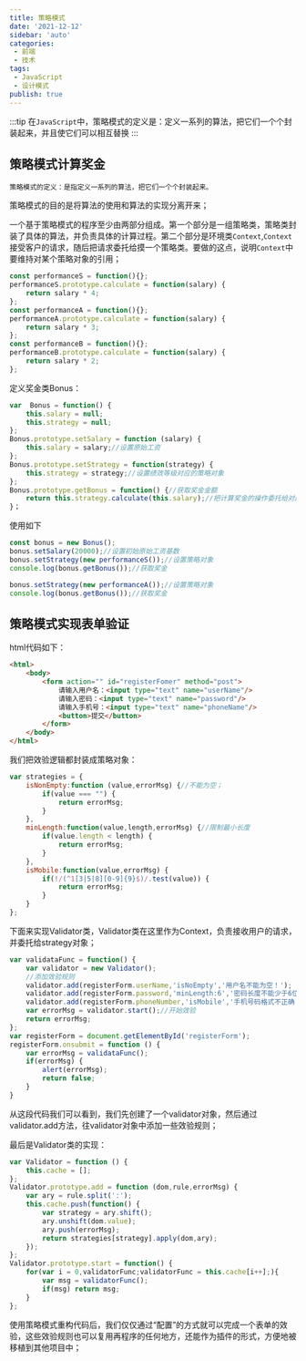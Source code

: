 ```yaml
---
title: 策略模式
date: '2021-12-12'
sidebar: 'auto'
categories:
 - 前端
 - 技术
tags:
 - JavaScript
 - 设计模式
publish: true
---
```

:::tip
在`JavaScript`中，策略模式的定义是：定义一系列的算法，把它们一个个封装起来，并且使它们可以相互替换
:::

<!-- more -->
## 策略模式计算奖金
`策略模式的定义：是指定义一系列的算法，把它们一个个封装起来。`

策略模式的目的是将算法的使用和算法的实现分离开来；

一个基于策略模式的程序至少由两部分组成。第一个部分是一组策略类，策略类封装了具体的算法，并负责具体的计算过程。第二个部分是环境类`Context`,`Context`接受客户的请求，随后把请求委托给摸一个策略类。要做的这点，说明`Context`中要维持对某个策略对象的引用；
```javascript
const performanceS = function(){};
performanceS.prototype.calculate = function(salary) {
	return salary * 4;
};
const performanceA = function(){};
performanceA.prototype.calculate = function(salary) {
	return salary * 3;
};
const performanceB = function(){};
performanceB.prototype.calculate = function(salary) {
	return salary * 2;
};
```
定义奖金类Bonus：
```javascript
var  Bonus = function() {
	this.salary = null;
	this.strategy = null;
};
Bonus.prototype.setSalary = function (salary) {
	this.salary = salary;//设置原始工资
};
Bonus.prototype.setStrategy = function(strategy) {
	this.strategy = strategy;//设置绩效等级对应的策略对象
};
Bonus.prototype.getBonus = function() {//获取奖金金额
	return this.strategy.calculate(this.salary);//把计算奖金的操作委托给对应的策略对象
}；

```

使用如下
```javascript
const bonus = new Bonus();
bonus.setSalary(20000);//设置初始原始工资基数
bonus.setStrategy(new performanceS());//设置策略对象
console.log(bonus.getBonus());//获取奖金

bonus.setStrategy(new performanceA());//设置策略对象
console.log(bonus.getBonus());//获取奖金
```

## 策略模式实现表单验证
html代码如下：
```html
<html>
	<body>
		<form action="" id="registerFomer" method="post">
			请输入用户名：<input type="text" name="userName"/>
			请输入密码：<input type="text" name="password"/>
			请输入手机号：<input type="text" name="phoneName"/>
			<button>提交</button>
		</form>
	</body>
</html>
```
我们把效验逻辑都封装成策略对象：
```javascript
var strategies = {
	isNonEmpty:function (value,errorMsg) {//不能为空；
		if(value === "") {
			return errorMsg;
		}
	},
	minLength:function(value,length,errorMsg) {//限制最小长度
		if(value.length < length) {
			return errorMsg;
		}
	},
	isMobile:function(value,errorMsg) {
		if(!/(^1[3|5|8][0-9]{9}$)/.test(value)) {
			return errorMsg;
		}
	}
};

```
下面来实现Validator类，Validator类在这里作为Context，负责接收用户的请求，并委托给strategy对象；
```javascript
var validataFunc = function() {
	var validator = new Validator();
	//添加效验规则
	validator.add(registerForm.userName,'isNoEmpty','用户名不能为空！');
	validator.add(registerForm.password,'minLength:6','密码长度不能少于6位！');
	validator.add(registerForm.phoneNumber,'isMobile','手机号码格式不正确！');
	var errorMsg = validator.start();//开始效验
	return errorMsg;
};
var registerForm = document.getElementById('registerForm');
registerForm.onsubmit = function () {
	var errorMsg = validataFunc();
	if(errorMsg) {
		alert(errorMsg);
		return false;
	}
}
```
从这段代码我们可以看到，我们先创建了一个validator对象，然后通过validator.add方法，往validator对象中添加一些效验规则；

最后是Validator类的实现：
```javascript
var Validator = function () {
	this.cache = [];
};
Validator.prototype.add = function (dom,rule,errorMsg) {
	var ary = rule.split(':');
	this.cache.push(function() {
		var strategy = ary.shift();
		ary.unshift(dom.value);
		ary.push(errorMsg);
		return strategies[strategy].apply(dom,ary);
	});
};
Validator.prototype.start = function() {
	for(var i = 0,validatorFunc;validatorFunc = this.cache[i++];){
		var msg = validatorFunc();
		if(msg) return msg;
	}
};
```
使用策略模式重构代码后，我们仅仅通过“配置”的方式就可以完成一个表单的效验，这些效验规则也可以复用再程序的任何地方，还能作为插件的形式，方便地被移植到其他项目中；
